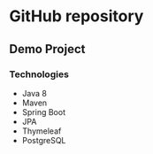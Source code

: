 # GitHub repository
## Demo Project
### Technologies
* Java 8
* Maven
* Spring Boot
* JPA
* Thymeleaf
* PostgreSQL
